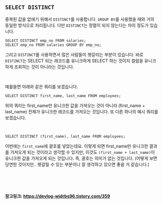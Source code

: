 ## `SELECT DISTINCT`

중복된 값을 없애기 위해서 `DISTINCT`를 사용합니다. `GROUP BY`를 사용했을 때와 거의 동일한 방식으로 처리됩니다. 다만 `DISTINCT`는 정렬이 되지 않는다는 차이 정도가 있습니다.

```
SELECT DISTINCT emp_no FROM salaries;
SELECT emp_no FROM salaries GROUP BY emp_no;
```

그리고 `DISTINCT`를 사용하면서 많은 사람들이 헷갈리는 부분이 있습니다. 바로 `DISTINCT`는 SELECT 되는 레코드를 유니크하게 SELECT 하는 것이지 컬럼을 유니크하게 조회하는 것이 아니라는 것입니다.

<br>

예를들면 아래와 같은 쿼리를 보겠습니다.

```
SELECT DISTINCT first_name, last_name FROM employees;
```

위의 쿼리는 first_name만 유니크한 값을 가져오는 것이 아니라 (first_name + last_name) 전체가 유니크한 레코드를 가져오는 것입니다. 또 다른 하나의 예시 쿼리를 보겠습니다.

<br>

```
SELECT DISTINCT (first_name), last_name FROM employees;
```

이번에는 `first_name`에 괄호를 넣었는데요. 이렇게 되면 first_name만 유니크한 결과를 가져오게 되는 것이라고 생각할 수 있지만, 이것도 `(first_name + last_name)`이 유니크한 값을 가져오게 되는 것입니다. 즉, 괄호는 의미가 없는 것입니다. (어떻게 보면 당연한 것이지만.. 헷갈릴 수 있는 부분이니 잘 생각하고 있으면 좋을 거 같습니다.)

<br>

<br>

<br>

#### 참고링크: https://devlog-wjdrbs96.tistory.com/359

<br>